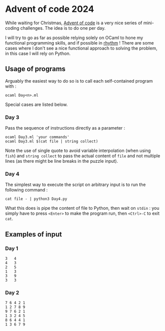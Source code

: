 # Advent of code 2024

While waiting for Christmas, [Advent of code](https://adventofcode.com) is a very nice series of mini-coding challenges. The idea is to do one per day.

I will try to go as far as possible relying solely on OCaml to hone my functional programming skills, and if possible in [rhythm](https://www.youtube.com/watch?v=tZOdrbRKCrI) ! There are some cases where I don't see a nice functional approach to solving the problem, in this case I will rely on Python.

## Usage of programs

Arguably the easiest way to do so is to call each self-contained program with :
```shell
ocaml Day<n>.ml
```

Special cases are listed below.

### Day 3

Pass the sequence of instructions directly as a parameter :
```fish
ocaml Day3.ml 'your commands'
ocaml Day3.ml $(cat file | string collect)
```

Note the use of single quote to avoid variable interpolation (when using `fish`) and `string collect` to pass the actual content of `file` and not multiple lines (as there might be line breaks in the puzzle input).

### Day 4

The simplest way to execute the script on arbitrary input is to run the following command :
```fish
cat file - | python3 Day4.py
```

What this does is pipe the content of file to Python, then wait on `stdin` : you simply have to press `<Enter>` to make the program run, then `<Ctrl>-C` to exit `cat`.
## Examples of input

### Day 1

```
3   4
4   3
2   5
1   3
3   9
3   3
```

### Day 2

```
7 6 4 2 1
1 2 7 8 9
9 7 6 2 1
1 3 2 4 5
8 6 4 4 1
1 3 6 7 9
```
